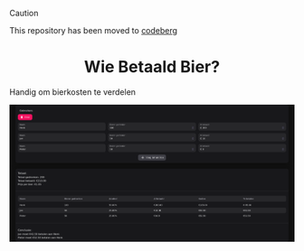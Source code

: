 > [!CAUTION]
> This repository has been moved to [codeberg](https://codeberg.org/SamTaen/WieBetaaldBier)

<div align="center">
<h1>
Wie Betaald Bier?
</h1>
</div>

Handig om bierkosten te verdelen

![Preview](./.github/preview.png)
